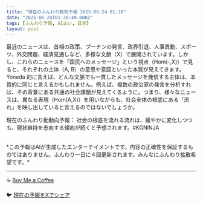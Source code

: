 ```yaml
---
title: "現在のふんわり動向予報 2025-06-24 01:30"
date: "2025-06-24T01:30:49.000Z"
tags: [ふんわり予報, AI占い, 日常]
layout: post
---
```


最近のニュースは、首相の政策、プーチンの発言、政界引退、人事異動、スポーツ、外交問題、経済見通しなど、多様な文脈（X）で展開されています。しかし、これらのニュースを「国民へのメッセージ」という視点（Hom(-,X)）で見ると、それぞれの主体（A, B）の意思や意図といった本質が見えてきます。Yoneda 的に言えば、どんな文脈でも一貫したメッセージを発信する主体は、本質的に同じと言えるかもしれません。例えば、複数の政治家の発言を分析すれば、その背景にある共通の社会課題が見えてくるように。つまり、様々なニュースは、異なる表現（Hom(A,X)）を用いながらも、社会全体の根底にある「流れ」を映し出していると言えるのではないでしょうか。


現在のふんわり動動向予報：
社会の根底を流れる流れは、緩やかに変化しつつも、現状維持を志向する傾向が続くと予想されます。#KGNINJA

<br>
*この予報はAIが生成したエンターテイメントです。内容の正確性を保証するものではありません。ふんわり一日に４回更新されます。みんなにふんわり拡散希望です。*

---
☕️ [Buy Me a Coffee](https://www.buymeacoffee.com/kgninja)

🐦 [現在の予報をXでシェア](https://twitter.com/intent/tweet?text=%E7%8F%BE%E5%9C%A8%E3%81%AE%E3%81%B5%E3%82%93%E3%82%8F%E3%82%8A%E4%BA%88%E5%A0%B1%3A%20%E3%80%8C%E6%9C%80%E8%BF%91%E3%81%AE%E3%83%8B%E3%83%A5%E3%83%BC%E3%82%B9%E3%81%AF%E3%80%81%E9%A6%96%E7%9B%B8%E3%81%AE%E6%94%BF%E7%AD%96%E3%80%81%E3%83%97%E3%83%BC%E3%83%81%E3%83%B3%E3%81%AE%E7%99%BA%E8%A8%80%E3%80%81%E6%94%BF%E7%95%8C%E5%BC%95%E9%80%80%E3%80%81%E4%BA%BA%E4%BA%8B%E7%95%B0%E5%8B%95%E3%80%81%E3%82%B9%E3%83%9D%E3%83%BC%E3%83%84%E3%80%81%E5%A4%96%E4%BA%A4%E5%95%8F%E9%A1%8C%E3%80%81%E7%B5%8C%E6%B8%88%E8%A6%8B%E9%80%9A%E3%81%97%E3%81%AA%E3%81%A9%E3%80%81%E5%A4%9A%E6%A7%98%E3%81%AA%E6%96%87%E8%84%88%EF%BC%88X%EF%BC%89%E3%81%A7%E5%B1%95%E9%96%8B%E3%81%95%E3%82%8C%E3%81%A6%E3%81%84%E3%81%BE%E3%81%99%E3%80%82%E3%80%8D%23KGNINJA%20%E7%B6%9A%E3%81%8D%E3%81%AF%E3%83%96%E3%83%AD%E3%82%B0%E3%81%A7%EF%BC%81%F0%9F%91%87&url=https%3A%2F%2Fkg-ninja.github.io%2FFunwariyoso%2F)
